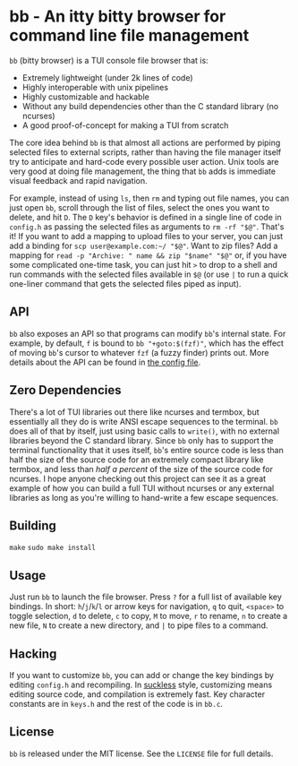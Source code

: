 # bb - An itty bitty browser for command line file management

`bb` (bitty browser) is a TUI console file browser that is:

- Extremely lightweight (under 2k lines of code)
- Highly interoperable with unix pipelines
- Highly customizable and hackable
- Without any build dependencies other than the C standard library (no ncurses)
- A good proof-of-concept for making a TUI from scratch

The core idea behind `bb` is that almost all actions are performed by piping
selected files to external scripts, rather than having the file manager itself
try to anticipate and hard-code every possible user action. Unix tools are very
good at doing file management, the thing that `bb` adds is immediate visual
feedback and rapid navigation.

For example, instead of using `ls`, then `rm` and typing out file names, you can
just open `bb`, scroll through the list of files, select the ones you want to
delete, and hit `D`. The `D` key's behavior is defined in a single line of code
in `config.h` as passing the selected files as arguments to `rm -rf "$@"`.
That's it! If you want to add a mapping to upload files to your server, you can
just add a binding for `scp user@example.com:~/ "$@"`. Want to zip files? Add
a mapping for `read -p "Archive: " name && zip "$name" "$@"` or, if you have
some complicated one-time task, you can just hit `>` to drop to a shell and run
commands with the selected files available in `$@` (or use `|` to run a quick
one-liner command that gets the selected files piped as input).

## API
`bb` also exposes an API so that programs can modify `bb`'s internal state.
For example, by default, `f` is bound to `bb "+goto:$(fzf)"`, which has the
effect of moving `bb`'s cursor to whatever `fzf` (a fuzzy finder) prints out.
More details about the API can be found in [the config file](config.def.h).

## Zero Dependencies

There's a lot of TUI libraries out there like ncurses and termbox, but
essentially all they do is write ANSI escape sequences to the terminal. `bb`
does all of that by itself, just using basic calls to `write()`, with no
external libraries beyond the C standard library. Since `bb` only has to
support the terminal functionality that it uses itself, `bb`'s entire source
code is less than half the size of the source code for an extremely compact
library like termbox, and less than *half a percent* of the size of the source
code for ncurses. I hope anyone checking out this project can see it as a great
example of how you can build a full TUI without ncurses or any external
libraries as long as you're willing to hand-write a few escape sequences.

## Building

`make`
`sudo make install`

## Usage

Just run `bb` to launch the file browser. Press `?` for a full list of
available key bindings. In short: `h`/`j`/`k`/`l` or arrow keys for navigation,
`q` to quit, `<space>` to toggle selection, `d` to delete, `c` to copy, `M` to
move, `r` to rename, `n` to create a new file, `N` to create a new directory,
and `|` to pipe files to a command.

## Hacking

If you want to customize `bb`, you can add or change the key bindings by
editing `config.h` and recompiling. In [suckless](https://suckless.org/) style,
customizing means editing source code, and compilation is extremely fast.
Key character constants are in `keys.h` and the rest of the code is in `bb.c`.

## License

`bb` is released under the MIT license. See the `LICENSE` file for full details.
